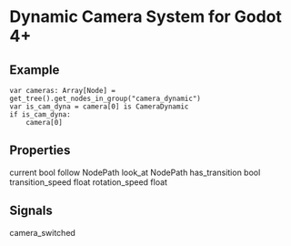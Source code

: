 # Dynamic Camera System for Godot 4+



## Example

```
var cameras: Array[Node] = get_tree().get_nodes_in_group("camera_dynamic")
var is_cam_dyna = camera[0] is CameraDynamic
if is_cam_dyna:
	camera[0]
```


## Properties

current 			bool
follow				NodePath
look_at				NodePath
has_transition		bool
transition_speed	float
rotation_speed		float


## Signals

camera_switched

